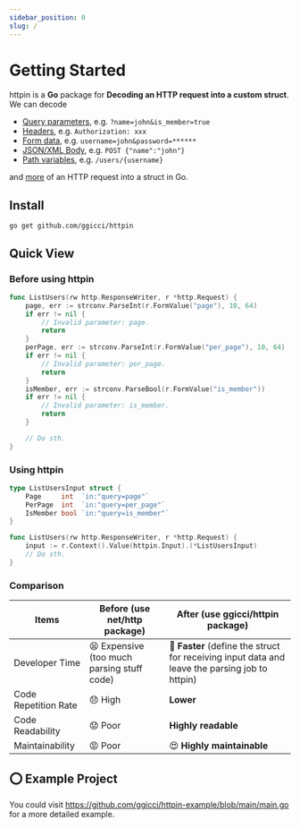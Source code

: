```yaml
---
sidebar_position: 0
slug: /
---
```


# Getting Started

httpin is a **Go** package for **Decoding an HTTP request into a custom struct**. We can decode

- [Query parameters](/directives/query), e.g. `?name=john&is_member=true`
- [Headers](/directives/header), e.g. `Authorization: xxx`
- [Form data](/directives/form), e.g. `username=john&password=******`
- [JSON/XML Body](/directives/body), e.g. `POST {"name":"john"}`
- [Path variables](/directives/path), e.g. `/users/{username}`

and [more](/directives/custom) of an HTTP request into a struct in Go.

## Install

```shell
go get github.com/ggicci/httpin
```

## Quick View

### Before using httpin

```go
func ListUsers(rw http.ResponseWriter, r *http.Request) {
	page, err := strconv.ParseInt(r.FormValue("page"), 10, 64)
	if err != nil {
		// Invalid parameter: page.
		return
	}
	perPage, err := strconv.ParseInt(r.FormValue("per_page"), 10, 64)
	if err != nil {
		// Invalid parameter: per_page.
		return
	}
	isMember, err := strconv.ParseBool(r.FormValue("is_member"))
	if err != nil {
		// Invalid parameter: is_member.
		return
	}

	// Do sth.
}
```

### Using httpin

```go
type ListUsersInput struct {
	Page     int  `in:"query=page"`
	PerPage  int  `in:"query=per_page"`
	IsMember bool `in:"query=is_member"`
}

func ListUsers(rw http.ResponseWriter, r *http.Request) {
	input := r.Context().Value(httpin.Input).(*ListUsersInput)
	// Do sth.
}
```

### Comparison

| Items                | Before (use net/http package)              | After (use ggicci/httpin package)                                                              |
| -------------------- | ------------------------------------------ | ---------------------------------------------------------------------------------------------- |
| Developer Time       | 😫 Expensive (too much parsing stuff code) | 🚀 **Faster** (define the struct for receiving input data and leave the parsing job to httpin) |
| Code Repetition Rate | 😞 High                                    | **Lower**                                                                                      |
| Code Readability     | 😟 Poor                                    | **Highly readable**                                                                            |
| Maintainability      | 😡 Poor                                    | 😍 **Highly maintainable**                                                                     |

## ⭕ Example Project

You could visit https://github.com/ggicci/httpin-example/blob/main/main.go for a more detailed example.
